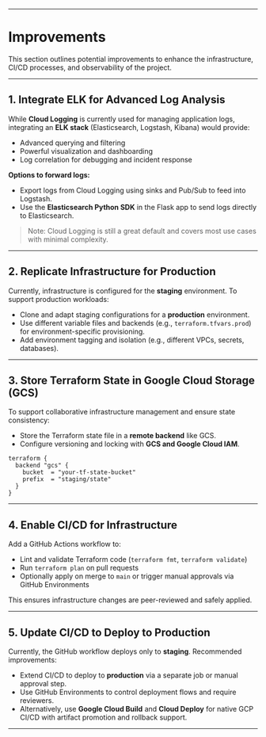 
---

# Improvements

This section outlines potential improvements to enhance the infrastructure, CI/CD processes, and observability of the project. 

---

## 1. **Integrate ELK for Advanced Log Analysis**

While **Cloud Logging** is currently used for managing application logs, integrating an **ELK stack** (Elasticsearch, Logstash, Kibana) would provide:

- Advanced querying and filtering
- Powerful visualization and dashboarding
- Log correlation for debugging and incident response

**Options to forward logs:**
- Export logs from Cloud Logging using sinks and Pub/Sub to feed into Logstash.
- Use the **Elasticsearch Python SDK** in the Flask app to send logs directly to Elasticsearch.

> Note: Cloud Logging is still a great default and covers most use cases with minimal complexity.

---

## 2. **Replicate Infrastructure for Production**

Currently, infrastructure is configured for the **staging** environment. To support production workloads:

- Clone and adapt staging configurations for a **production** environment.
- Use different variable files and backends (e.g., `terraform.tfvars.prod`) for environment-specific provisioning.
- Add environment tagging and isolation (e.g., different VPCs, secrets, databases).

---

## 3. **Store Terraform State in Google Cloud Storage (GCS)**

To support collaborative infrastructure management and ensure state consistency:

- Store the Terraform state file in a **remote backend** like GCS.
- Configure versioning and locking with **GCS and Google Cloud IAM**.

```hcl
terraform {
  backend "gcs" {
    bucket  = "your-tf-state-bucket"
    prefix  = "staging/state"
  }
}
```

---

## 4. **Enable CI/CD for Infrastructure**

Add a GitHub Actions workflow to:

- Lint and validate Terraform code (`terraform fmt`, `terraform validate`)
- Run `terraform plan` on pull requests
- Optionally apply on merge to `main` or trigger manual approvals via GitHub Environments

This ensures infrastructure changes are peer-reviewed and safely applied.

---

## 5. **Update CI/CD to Deploy to Production**

Currently, the GitHub workflow deploys only to **staging**. Recommended improvements:

- Extend CI/CD to deploy to **production** via a separate job or manual approval step.
- Use GitHub Environments to control deployment flows and require reviewers.
- Alternatively, use **Google Cloud Build** and **Cloud Deploy** for native GCP CI/CD with artifact promotion and rollback support.

---